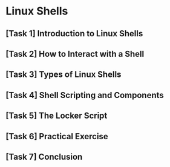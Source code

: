 # Linux Shells

## [Task 1] Introduction to Linux Shells

## [Task 2] How to Interact with a Shell

## [Task 3] Types of Linux Shells

## [Task 4] Shell Scripting and Components

## [Task 5] The Locker Script

## [Task 6] Practical Exercise

## [Task 7] Conclusion
